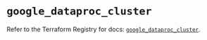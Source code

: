 # `google_dataproc_cluster`

Refer to the Terraform Registry for docs: [`google_dataproc_cluster`](https://registry.terraform.io/providers/hashicorp/google/6.42.0/docs/resources/dataproc_cluster).
